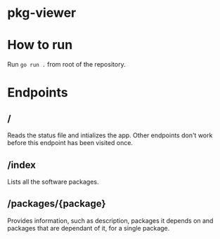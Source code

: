 # pkg-viewer

# How to run

Run ```go run .``` from root of the repository.

# Endpoints

## /

Reads the status file and intializes the app. Other endpoints don't work before this endpoint has been visited once.

## /index

Lists all the software packages.

## /packages/{package}

Provides information, such as description, packages it depends on and packages that are dependant of it, for a single package.
